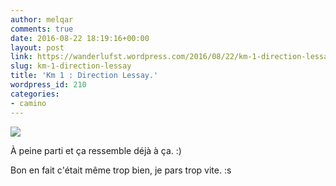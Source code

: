 ```yaml
---
author: melqar
comments: true
date: 2016-08-22 18:19:16+00:00
layout: post
link: https://wanderlufst.wordpress.com/2016/08/22/km-1-direction-lessay/
slug: km-1-direction-lessay
title: 'Km 1 : Direction Lessay.'
wordpress_id: 210
categories:
- camino
---
```


[![](http://wanderlufst.files.wordpress.com/2016/08/wp-image-1574800728jpg.jpg)](http://wanderlufst.files.wordpress.com/2016/08/wp-image-1574800728jpg.jpg)

À peine parti et ça ressemble déjà à ça. :)

Bon en fait c'était même trop bien, je pars trop vite. :s
